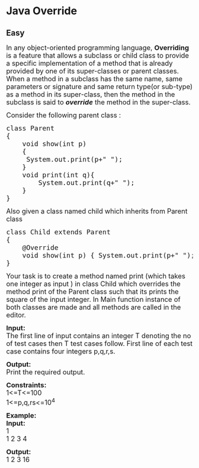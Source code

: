 # Java Override
## Easy
<div class="problems_problem_content__Xm_eO"><p><span style="font-size:18px">In any object-oriented programming language, <strong>Overriding</strong> is a feature that allows a subclass or child class to provide a specific implementation of a method that is already provided by one of its super-classes or parent classes. When a method in a subclass has the same name, same parameters or signature and same return type(or sub-type) as a method in its super-class, then the method in the subclass is said to&nbsp;<strong><em>override</em></strong>&nbsp;the method in the super-class.</span></p>

<p><span style="font-size:18px">Consider the following parent class :</span></p>

<pre><span style="font-size:18px">class Parent
{
    void show(int p)
    {
     System.out.print(p+" ");
    }
&nbsp;   void print(int q){
&nbsp; &nbsp; &nbsp; &nbsp; System.out.print(q+" ");
&nbsp; &nbsp; }
}</span></pre>

<p><span style="font-size:18px">Also given a class named child which inherits from Parent class&nbsp;</span></p>

<pre><span style="font-size:18px">class Child extends Parent
{
    @Override
    void show(int p) { System.out.print(p+" "); }
} </span></pre>

<p><span style="font-size:18px">Your task is to create a method named print (which takes one integer as input ) in class Child&nbsp;which overrides the method print of the Parent class such that its prints the square of the input integer.&nbsp;In Main function instance of both classes are made and all methods are called in the editor.</span></p>

<p><span style="font-size:18px"><strong>Input:</strong><br>
The first line of input contains an integer T denoting the no of test cases then T test cases follow. First line of each test case contains four integers p,q,r,s.</span></p>

<p><span style="font-size:18px"><strong>Output:</strong><br>
Print&nbsp;the required output.</span></p>

<p><span style="font-size:18px"><strong>Constraints:</strong><br>
1&lt;=T&lt;=100<br>
1&lt;=p,q,rs&lt;=10<sup>4</sup></span></p>

<p><span style="font-size:18px"><strong>Example:<br>
Input:</strong><br>
1<br>
1 2 3 4</span></p>

<p><span style="font-size:18px"><strong>Output:</strong><br>
1 2 3 16</span></p>
</div>